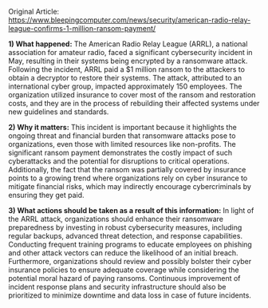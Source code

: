 Original Article: https://www.bleepingcomputer.com/news/security/american-radio-relay-league-confirms-1-million-ransom-payment/

**1) What happened:**
The American Radio Relay League (ARRL), a national association for amateur radio, faced a significant cybersecurity incident in May, resulting in their systems being encrypted by a ransomware attack. Following the incident, ARRL paid a $1 million ransom to the attackers to obtain a decryptor to restore their systems. The attack, attributed to an international cyber group, impacted approximately 150 employees. The organization utilized insurance to cover most of the ransom and restoration costs, and they are in the process of rebuilding their affected systems under new guidelines and standards.

**2) Why it matters:**
This incident is important because it highlights the ongoing threat and financial burden that ransomware attacks pose to organizations, even those with limited resources like non-profits. The significant ransom payment demonstrates the costly impact of such cyberattacks and the potential for disruptions to critical operations. Additionally, the fact that the ransom was partially covered by insurance points to a growing trend where organizations rely on cyber insurance to mitigate financial risks, which may indirectly encourage cybercriminals by ensuring they get paid.

**3) What actions should be taken as a result of this information:**
In light of the ARRL attack, organizations should enhance their ransomware preparedness by investing in robust cybersecurity measures, including regular backups, advanced threat detection, and response capabilities. Conducting frequent training programs to educate employees on phishing and other attack vectors can reduce the likelihood of an initial breach. Furthermore, organizations should review and possibly bolster their cyber insurance policies to ensure adequate coverage while considering the potential moral hazard of paying ransoms. Continuous improvement of incident response plans and security infrastructure should also be prioritized to minimize downtime and data loss in case of future incidents.